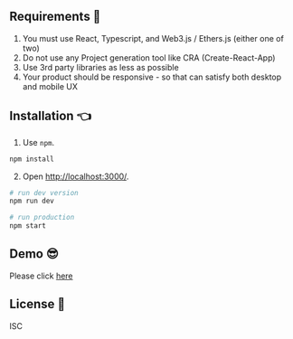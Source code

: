 
## Requirements 📖

1. You must use React, Typescript, and Web3.js / Ethers.js (either one of two)
2. Do not use any Project generation tool like CRA (Create-React-App)
3. Use 3rd party libraries as less as possible
4. Your product should be responsive - so that can satisfy both desktop and mobile UX

## Installation 👈

1. Use `npm`.

```bash
npm install
```

2. Open [http://localhost:3000/](http://localhost:3000/).

```bash
# run dev version
npm run dev

# run production
npm start

```

## Demo 😎
Please click [here](https://beoble.herokuapp.com/)

## License 🔑
ISC
